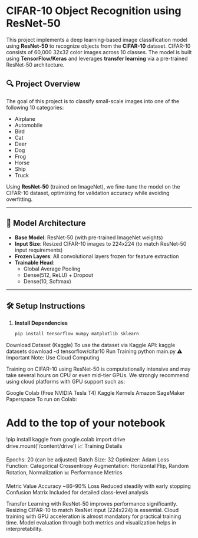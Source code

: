 # CIFAR-10 Object Recognition using ResNet-50

This project implements a deep learning-based image classification model using **ResNet-50** to recognize objects from the **CIFAR-10** dataset. CIFAR-10 consists of 60,000 32x32 color images across 10 classes. The model is built using **TensorFlow/Keras** and leverages **transfer learning** via a pre-trained ResNet-50 architecture.


## 🔍 Project Overview

The goal of this project is to classify small-scale images into one of the following 10 categories:

- Airplane
- Automobile
- Bird
- Cat
- Deer
- Dog
- Frog
- Horse
- Ship
- Truck

Using **ResNet-50** (trained on ImageNet), we fine-tune the model on the CIFAR-10 dataset, optimizing for validation accuracy while avoiding overfitting.

---

## 🧠 Model Architecture

- **Base Model**: ResNet-50 (with pre-trained ImageNet weights)
- **Input Size**: Resized CIFAR-10 images to 224x224 (to match ResNet-50 input requirements)
- **Frozen Layers**: All convolutional layers frozen for feature extraction
- **Trainable Head**:
  - Global Average Pooling
  - Dense(512, ReLU) + Dropout
  - Dense(10, Softmax)

---

## 🛠️ Setup Instructions

1. **Install Dependencies**
   ```bash
   pip install tensorflow numpy matplotlib sklearn
Download Dataset (Kaggle)
To use the dataset via Kaggle API:
kaggle datasets download -d tensorflow/cifar10
Run Training
python main.py
⚠️ Important Note: Use Cloud Computing

Training on CIFAR-10 using ResNet-50 is computationally intensive and may take several hours on CPU or even mid-tier GPUs.
We strongly recommend using cloud platforms with GPU support such as:

Google Colab (Free NVIDIA Tesla T4)
Kaggle Kernels
Amazon SageMaker
Paperspace
To run on Colab:

# Add to the top of your notebook
!pip install kaggle
from google.colab import drive
drive.mount('/content/drive')
📈 Training Details

Epochs: 20 (can be adjusted)
Batch Size: 32
Optimizer: Adam
Loss Function: Categorical Crossentropy
Augmentation: Horizontal Flip, Random Rotation, Normalization
📊 Performance Metrics

Metric	Value
Accuracy	~86–90%
Loss	Reduced steadily with early stopping
Confusion Matrix	Included for detailed class-level analysis

Transfer Learning with ResNet-50 improves performance significantly.
Resizing CIFAR-10 to match ResNet input (224x224) is essential.
Cloud training with GPU acceleration is almost mandatory for practical training time.
Model evaluation through both metrics and visualization helps in interpretability.
